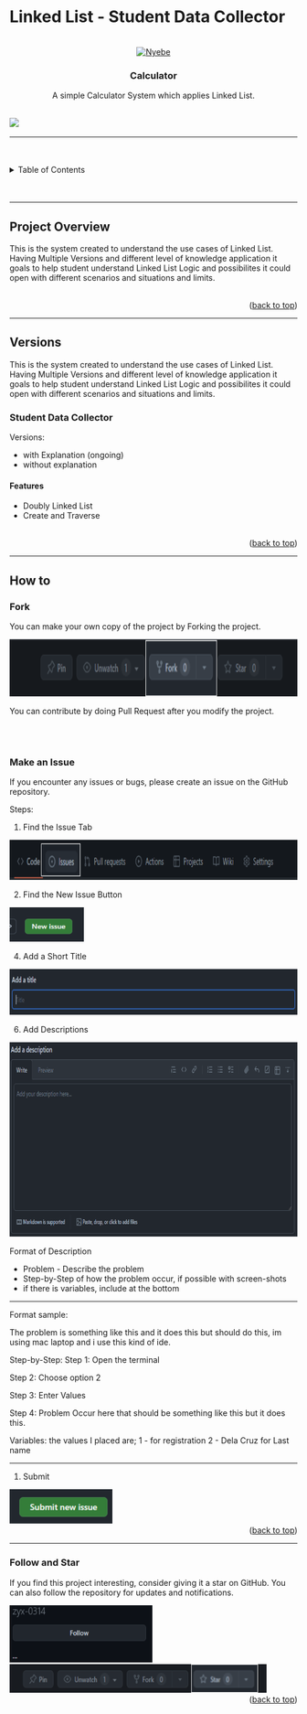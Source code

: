 # Linked List - Student Data Collector

<a name="readme-top"></a>

<!-- PROJECT LOGO -->
<br />
<div align="center">
  <a href="https://github.com/zyx-0314/">
    <img src="./Docs/nyebe_white.png" alt="Nyebe" width="130" height="100">
  </a>

  <h3 align="center">Calculator</h3>
</div>
<div align="center">
  A simple Calculator System which applies Linked List.
</div>

<br />

![](https://visit-counter.vercel.app/counter.png?page=zyx-0314/Linked-List-2-CP2-FEUTECH)

---

<br />
<br />

<!-- TABLE OF CONTENTS -->

<details>
  <summary>Table of Contents</summary>
  <ol>
    <li>
      <a href="#project-overview">Project Overview</a>
    </li>
    <li>
      <a href="#versions">Versions</a>
      <ol>
        <li>
          <a href="version-1">Version 1</a>
        </li>
      </ol>
    </li>
    <li>
      <a href="#how-to">How to</a>
      <ol>
        <li>
          <a href="#fork">Fork</a>
        </li>
        <li>
          <a href="#make-issue">Make an Issue</a>
        </li>
        <li>
          <a href="#follow-star">Follow and Star</a>
        </li>
      </ol>
    </li>
  </ol>
</details>

<br />
<br />

---

## Project Overview

This is the system created to understand the use cases of Linked List. Having Multiple Versions and different level of knowledge application it goals to help student understand Linked List Logic and possibilites it could open with different scenarios and situations and limits.

<br />

<div align="right">(<a href="#readme-top">back to top</a>)</div>

---

## Versions

This is the system created to understand the use cases of Linked List. Having Multiple Versions and different level of knowledge application it goals to help student understand Linked List Logic and possibilites it could open with different scenarios and situations and limits.

### Student Data Collector
Versions:
- with Explanation (ongoing)
- without explanation


#### Features
- Doubly Linked List
- Create and Traverse

<br />

<div align="right">(<a href="#readme-top">back to top</a>)</div>

---

## How to

### Fork
You can make your own copy of the project by Forking the project.

<img src="./Docs/img/fork.png" alt="Nyebe" width="1000" height="100">

You can contribute by doing Pull Request after you modify the project. 

<br/>
<br/>

### Make an Issue
If you encounter any issues or bugs, please create an issue on the GitHub repository.

Steps:

1. Find the Issue Tab

<img src="./docs/img/Issue.png" alt="Nyebe" width="1000" height="70">

2. Find the New Issue Button

<img src="./docs/img/new-issue.png" alt="Nyebe" width="130" height="60">

4. Add a Short Title

<img src="./docs/img/issue-title.png" alt="Nyebe" width="1800" height="80">

6. Add Descriptions

<img src="./docs/img/issue-description.png" alt="Nyebe" width="1800" height="340">

<br>

Format of Description

* Problem - Describe the problem
* Step-by-Step of how the problem occur, if possible with screen-shots
* if there is variables, include at the bottom

---

Format sample:

The problem is something like this and it does this but should do this, im using mac laptop and i use this kind of ide.

Step-by-Step:
Step 1: Open the terminal

Step 2: Choose option 2

Step 3: Enter Values

Step 4: Problem Occur here that should be something like this but it does this.

Variables:
the values I placed are; 
1 - for registration
2 - Dela Cruz for Last name

---

1. Submit

<img src="./docs/img/submit-issue.png" alt="Nyebe" width="180" height="60">

<br />

<div align="right">(<a href="#readme-top">back to top</a>)</div>

---

### Follow and Star
If you find this project interesting, consider giving it a star on GitHub. You can also follow the repository for updates and notifications.

<img src="./Docs/img/follow.png" alt="Nyebe" width="250" height="100">

<img src="./Docs/img/star.png" alt="Nyebe" width="450" height="50">

<br />

<div align="right">(<a href="#readme-top">back to top</a>)</div>
